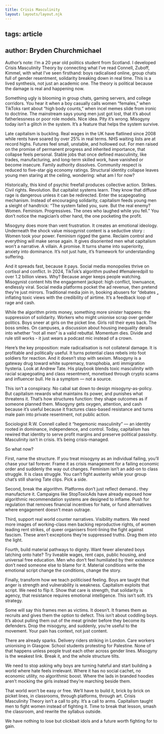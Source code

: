 ```yaml
---
title: Crisis Masculinity
layout: layouts/layout.njk
---
```


tags: article
---

author: Bryden Churchmichael
---
Author’s note:
I’m a 20 year old politics student from Scotland. I developed Crisis Masculinity Theory by connecting what I’ve read 
Connell, Zuboff, Kimmel,  with what I’ve seen firsthand: boys radicalised online, group chats full of gender resentment, solidarity breaking down in real time. This is a lived synthesis, not just an academic one. The theory is political because the damage is real and happening now.



Something ugly is blooming in group chats, gaming servers, and college corridors. You hear it when a boy casually calls women “females,” when TikToks rant about “high body counts,” when incel memes slide from ironic to doctrine. The mainstream says young men just got lost, that it’s about fatherlessness or poor role models. Nice idea. Pity it’s wrong. Misogyny today isn’t a glitch in the system. It’s a feature that helps the system survive.

Late capitalism is buckling. Real wages in the UK have flatlined since 2008 while rents have soared by over 25% in real terms. NHS waiting lists are at record highs. Futures feel small, unstable, and hollowed out. For men raised on the promise of permanent progress and inherited importance, that collapse feels personal. Stable jobs that once defined masculinity, like trades, manufacturing, and long-term skilled work, have vanished or become insecure. Family authority dissolves. Community respect is reduced to five-star gig economy ratings. Structural identity collapse leaves young men staring at the ceiling, wondering: what am I for now?

Historically, this kind of psychic freefall produces collective action. Strikes. Civil rights. Revolution. But capitalist systems learn. They know that diffuse rage is dangerous unless it can be redirected. Enter the scapegoating mechanism. Instead of encouraging solidarity, capitalism feeds young men a sleight of handtrick: “The system failed you, sure. But the real enemy? Women. Feminism. Progressives. The ones who laughed while you fell.” You don’t notice the magician’s other hand, the one pocketing the profit.

Misogyny does more than vent frustration. It creates an emotional ideology. Underneath the shock value misogynist content is a seductive story : Women took your power. Feminism rigged the game. Reclaim control and everything will make sense again. It gives disoriented men what capitalism won’t 
a narrative. A villain. A promise. It turns shame into superiority, anxiety into dominance. It’s not just hate, it’s framework for understanding suffering.

And it spreads fast, because it pays. Social media monopolies thrive on cortisol and conflict. In 2024, TikTok’s algorithm pushed #femaleredpill to over 1.2 billion views. Why? Because anger keeps people watching. Misogynist content hits the engagement jackpot: high conflict, lownuance, endlessly viral. Social media platforms pocket the ad revenue, then pretend they’re just mirrors. Traditional media join in, booking abusers for “debates „ inflating toxic views with the credibility of airtime. It’s a feedback loop of rage and cash.

While the algorithm prints money, something more sinister happens: the suppression of solidarity. Workers who might unionise scrap over gender politics. Boys sneer at girls on the picket line. Girls roll their eyes back. The boss smiles. On campuses, a discussion about housing inequality derails into whether “not all men” is a valid rebuttal. Momentum dies. Divide and rule still works - it just wears a podcast mic instead of a crown.

Here’s the key proposition: male radicalisation is not collateral damage. It is profitable and politically useful. It turns potential class rebels into foot soldiers for reaction. And it doesn’t stop with sexism. Misogyny is a gateway drug toward white supremacy, transphobia, anti immigration hysteria. Look at Andrew Tate. His playbook blends toxic masculinity with racial scapegoating and class resentment, monetised through crypto scams and influencer bull. He is a symptom — not a source.

This isn’t a conspiracy. No cabal sat down to design misogyny-as-policy. But capitalism rewards what maintains its power, and punishes what threatens it. That’s how structures function: they shape outcomes as if someone planned them. Misogyny gets oxygen, attention, and cash because it’s useful because it fractures class-based resistance and turns male pain into private resentment, not public action.

Sociologist R.W. Connell called it “hegemonic masculinity” — an identity rooted in dominance, independence, and control. Today, capitalism has rewired that identity to serve profit margins and preserve political passivity. Masculinity isn’t in crisis. It’s being crisis-managed.

So what now?

First, name the structure. If you treat misogyny as an individual failing, you’ll chase your tail forever. Frame it as crisis management for a failing economic order and suddenly the way out changes. Feminism isn’t an add-on to class struggle. It is class struggle. You can’t fight austerity while your group chat’s still sharing Tate clips. Pick a side.

Second, break the algorithm. Platforms don’t just reflect demand..  they manufacture it. Campaigns like StopToxicAds have already exposed how algorithmic recommendation systems are designed to inflame. Push for regulation that removes financial incentives for hate, or fund alternatives where engagement doesn’t mean outrage.

Third, support real world counter narratives. Visibility matters. We need more images of working-class men backing reproductive rights, of women leading rent strikes, of queer organisers front-lining the fight against fascism. These aren’t exceptions they’re suppressed truths. Drag them into the light.

Fourth, build material pathways to dignity. Want fewer alienated boys latching onto hate? Try liveable wages, rent caps, public housing, and universal free education. Men who don’t feel humiliated by their existence don’t need someone else to blame for it. Material conditions write the emotional script 
change the conditions, change the story.

Finally, transform how we teach politicised feeling. Boys are taught that anger is strength and vulnerability is weakness.
Capitalism exploits that script. We need to flip it. Show that care is strength, that solidarity is agency, that resistance requires emotional intelligence. This isn’t soft. It’s strategy.

Some will say this frames men as victims. It doesn’t. It frames them as recruits and gives them the option to defect. This isn’t about coddling boys. It’s about pulling them out of the meat grinder before they become its defenders. Drop the misogyny, and suddenly, you’re useful to the movement. Your pain has context, not just content.

There are already sparks. Delivery riders striking in London. Care workers unionising in Glasgow. School students protesting for Palestine. None of that happens unless people trust each other across gender lines. Misogyny is the weakest link. Break it, and the whole structure tilts.

We need to stop asking why boys are turning hateful and start building a world where hate feels irrelevant. Where it has no social cachet, no economic utility, no algorithmic boost. Where the lads in branded hoodies aren’t mocking the girls instead they’re marching beside them.

That world won’t be easy or free. We’ll have to build it, brick by brick on picket lines, in classrooms, through platforms, through art. Crisis Masculinity Theory isn’t a call to pity. It’s a call to arms. Capitalism taught men to fight women instead of fighting it. Time to break that lesson, smash the classroom, and rewrite the syllabus outside.

We have nothing to lose but clickbait idols and a future worth fighting for to gain.